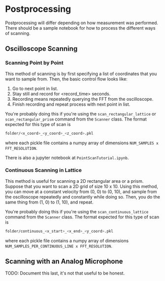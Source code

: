# Postprocessing

Postprocessing will differ depending on how measurement was performed.
There should be a sample notebook for how to process the different ways
of scanning.

## Oscilloscope Scanning

### Scanning Point by Point

This method of scanning is by first specifying a list of coordinates that you
want to sample from.
Then, the basic control flow looks like:

1. Go to next point in list.
2. Stay still and record for <record_time> seconds. 
3. Recording means repeatedly querying the FFT from the oscilloscope.
4. Finish recording and repeat process with next point in list.

You're probably doing this if you're using the `scan_rectangular_lattice`
or `scan_rectangular_prism` command from the `Scanner` class.
The format expected for this type of scan is

```bash
folder/<x_coord>_<y_coord>_<z_coord>.pkl
```

where each pickle file contains a numpy array of dimensions
`NUM_SAMPLES x FFT_RESOLUTION`.

There is also a jupyter notebook at `PointScanTutorial.ipynb`.

### Continuous Scanning in Lattice

This method is useful for scanning a 2D rectangular area or a prism.
Suppose that you want to scan a 2D grid of size 10 x 10.
Using this method, you can move at a constant velocity from (0, 0) to (0, 10),
and sample from the oscilloscope repeatedly and constantly while doing so.
Then, you do the same thing from (1, 0) to (1, 10), and repeat.

You're probably doing this if you're using the `scan_continuous_lattice`
command from the `Scanner` class.
The format expected for this type of scan is

```bash
folder/continuous_<x_start>_<x_end>_<y_coord>.pkl
```

where each pickle file contains a numpy array of dimensions
`NUM_SAMPLES_PER_CONTINUOUS_LINE x FFT_RESOLUTION`.

## Scanning with an Analog Microphone

TODO: Document this last, it's not that useful to be honest.
